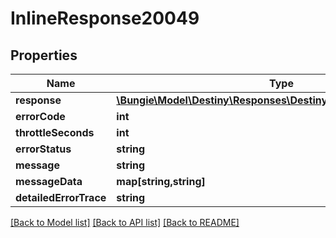 # InlineResponse20049

## Properties
Name | Type | Description | Notes
------------ | ------------- | ------------- | -------------
**response** | [**\Bungie\Model\Destiny\Responses\DestinyPublicVendorsResponse**](DestinyPublicVendorsResponse.md) |  | [optional] 
**errorCode** | **int** |  | [optional] 
**throttleSeconds** | **int** |  | [optional] 
**errorStatus** | **string** |  | [optional] 
**message** | **string** |  | [optional] 
**messageData** | **map[string,string]** |  | [optional] 
**detailedErrorTrace** | **string** |  | [optional] 

[[Back to Model list]](../README.md#documentation-for-models) [[Back to API list]](../README.md#documentation-for-api-endpoints) [[Back to README]](../README.md)


